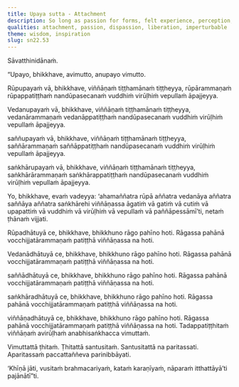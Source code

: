 ```yaml
---
title: Upaya sutta - Attachment
description: So long as passion for forms, felt experience, perception, and intentional constructs persists, consciousness takes root and grows. When delight in these ceases, its support ends; consciousness becomes unestablished and liberated—stable, content, and unshaken—having reached final Nibbāna.
qualities: attachment, passion, dispassion, liberation, imperturbable
theme: wisdom, inspiration
slug: sn22.53
---
```


Sāvatthinidānaṁ.

“Upayo, bhikkhave, avimutto, anupayo vimutto.

Rūpupayaṁ vā, bhikkhave, viññāṇaṁ tiṭṭhamānaṁ tiṭṭheyya, rūpārammaṇaṁ rūpappatiṭṭhaṁ nandūpasecanaṁ vuddhiṁ virūḷhiṁ vepullaṁ āpajjeyya.

Vedanupayaṁ vā, bhikkhave, viññāṇaṁ tiṭṭhamānaṁ tiṭṭheyya, vedanārammaṇaṁ vedanāppatiṭṭhaṁ nandūpasecanaṁ vuddhiṁ virūḷhiṁ vepullaṁ āpajjeyya.

saññupayaṁ vā, bhikkhave, viññāṇaṁ tiṭṭhamānaṁ tiṭṭheyya, saññārammaṇaṁ saññāppatiṭṭhaṁ nandūpasecanaṁ vuddhiṁ virūḷhiṁ vepullaṁ āpajjeyya.

saṅkhārupayaṁ vā, bhikkhave, viññāṇaṁ tiṭṭhamānaṁ tiṭṭheyya, saṅkhārārammaṇaṁ saṅkhārappatiṭṭhaṁ nandūpasecanaṁ vuddhiṁ virūḷhiṁ vepullaṁ āpajjeyya.

Yo, bhikkhave, evaṁ vadeyya: ‘ahamaññatra rūpā aññatra vedanāya aññatra saññāya aññatra saṅkhārehi viññāṇassa āgatiṁ vā gatiṁ vā cutiṁ vā upapattiṁ vā vuddhiṁ vā virūḷhiṁ vā vepullaṁ vā paññāpessāmī’ti, netaṁ ṭhānaṁ vijjati.

Rūpadhātuyā ce, bhikkhave, bhikkhuno rāgo pahīno hoti. Rāgassa pahānā vocchijjatārammaṇaṁ patiṭṭhā viññāṇassa na hoti.

Vedanādhātuyā ce, bhikkhave, bhikkhuno rāgo pahīno hoti. Rāgassa pahānā vocchijjatārammaṇaṁ patiṭṭhā viññāṇassa na hoti.

saññādhātuyā ce, bhikkhave, bhikkhuno rāgo pahīno hoti. Rāgassa pahānā vocchijjatārammaṇaṁ patiṭṭhā viññāṇassa na hoti.

saṅkhāradhātuyā ce, bhikkhave, bhikkhuno rāgo pahīno hoti. Rāgassa pahānā vocchijjatārammaṇaṁ patiṭṭhā viññāṇassa na hoti.

viññāṇadhātuyā ce, bhikkhave, bhikkhuno rāgo pahīno hoti. Rāgassa pahānā vocchijjatārammaṇaṁ patiṭṭhā viññāṇassa na hoti. Tadappatiṭṭhitaṁ viññāṇaṁ avirūḷhaṁ anabhisaṅkhacca vimuttaṁ.

Vimuttattā ṭhitaṁ. Ṭhitattā santusitaṁ. Santusitattā na paritassati. Aparitassaṁ paccattaññeva parinibbāyati.

‘Khīṇā jāti, vusitaṁ brahmacariyaṁ, kataṁ karaṇīyaṁ, nāparaṁ itthattāyā’ti pajānātī”ti.
